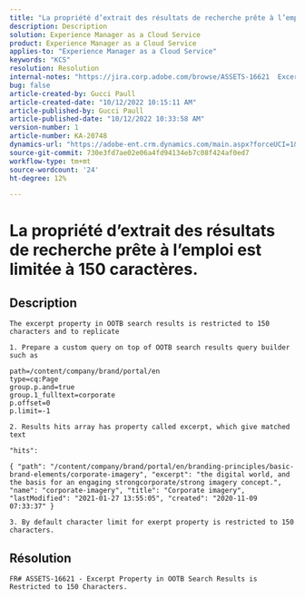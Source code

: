 ```yaml
---
title: "La propriété d’extrait des résultats de recherche prête à l’emploi est limitée à 150 caractères"
description: Description
solution: Experience Manager as a Cloud Service
product: Experience Manager as a Cloud Service
applies-to: "Experience Manager as a Cloud Service"
keywords: "KCS"
resolution: Resolution
internal-notes: "https://jira.corp.adobe.com/browse/ASSETS-16621  Excerpt Property in OOB Search Results is Restricted to 150 Characters."
bug: false
article-created-by: Gucci Paull
article-created-date: "10/12/2022 10:15:11 AM"
article-published-by: Gucci Paull
article-published-date: "10/12/2022 10:33:58 AM"
version-number: 1
article-number: KA-20748
dynamics-url: "https://adobe-ent.crm.dynamics.com/main.aspx?forceUCI=1&pagetype=entityrecord&etn=knowledgearticle&id=951d0fbd-164a-ed11-bba2-000d3a34e6e5"
source-git-commit: 730e3fd7ae02e06a4fd94134eb7c08f424af0ed7
workflow-type: tm+mt
source-wordcount: '24'
ht-degree: 12%

---
```


# La propriété d’extrait des résultats de recherche prête à l’emploi est limitée à 150 caractères.

## Description


`The excerpt property in OOTB search results is restricted to 150 characters and to replicate`

`1. Prepare a custom query on top of OOTB search results query builder such as`




```
path=/content/company/brand/portal/en
type=cq:Page
group.p.and=true
group.1_fulltext=corporate
p.offset=0
p.limit=-1
```


`2. Results hits array has property called excerpt, which give matched text`

`"hits":`

`{ "path": "/content/company/brand/portal/en/branding-principles/basic-brand-elements/corporate-imagery", "excerpt": "the digital world, and the basis for an engaging strongcorporate/strong imagery concept.", "name": "corporate-imagery", "title": "Corporate imagery", "lastModified": "2021-01-27 13:55:05", "created": "2020-11-09 07:33:37" }`



`3. By default character limit for exerpt property is restricted to 150 characters.`


## Résolution




`FR# ASSETS-16621 - Excerpt Property in OOTB Search Results is Restricted to 150 Characters.`
